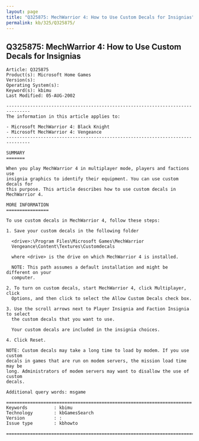 ```yaml
---
layout: page
title: "Q325875: MechWarrior 4: How to Use Custom Decals for Insignias"
permalink: kb/325/Q325875/
---
```


## Q325875: MechWarrior 4: How to Use Custom Decals for Insignias

	Article: Q325875
	Product(s): Microsoft Home Games
	Version(s): 
	Operating System(s): 
	Keyword(s): kbimu
	Last Modified: 05-AUG-2002
	
	-------------------------------------------------------------------------------
	The information in this article applies to:
	
	- Microsoft MechWarrior 4: Black Knight 
	- Microsoft MechWarrior 4: Vengeance 
	-------------------------------------------------------------------------------
	
	SUMMARY
	=======
	
	When you play MechWarrior 4 in multiplayer mode, players and factions use
	insignia graphics to identify their equipment. You can use custom decals for
	this purpose. This article describes how to use custom decals in MechWarrior 4.
	
	MORE INFORMATION
	================
	
	To use custom decals in MechWarrior 4, follow these steps:
	
	1. Save your custom decals in the following folder
	
	  <drive>:\Program Files\Microsoft Games\MechWarrior
	  Vengeance\Content\Textures\Customdecals
	
	  where <drive> is the drive on which MechWarrior 4 is installed.
	
	  NOTE: This path assumes a default installation and might be different on your
	  computer.
	
	2. To turn on custom decals, start MechWarrior 4, click Multiplayer, click
	  Options, and then click to select the Allow Custom Decals check box.
	
	3. Use the scroll arrows next to Player Insignia and Faction Insignia to select
	  the custom decals that you want to use.
	
	  Your custom decals are included in the insignia choices.
	
	4. Click Reset.
	
	NOTE: Custom decals may take a long time to load by modem. If you use custom
	decals in games that are run on modem servers, the mission load time may be
	long. Administrators of modem servers may want to disallow the use of custom
	decals.
	
	Additional query words: msgame
	
	======================================================================
	Keywords          : kbimu 
	Technology        : kbGamesSearch
	Version           : :
	Issue type        : kbhowto
	
	=============================================================================
	
